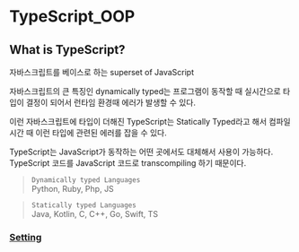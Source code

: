 # TypeScript_OOP

## What is TypeScript?

자바스크립트를 베이스로 하는 superset of JavaScript

자바스크립트의 큰 특징인 dynamically typed는 프로그램이 동작할 때 실시간으로 타입이 결정이 되어서 런타임 환경때 에러가 발생할 수 있다.

이런 자바스크립트에 타입이 더해진 TypeScript는 Statically Typed라고 해서 컴파일 시간 때 이런 타입에 관련된 에러를 잡을 수 있다.

TypeScript는 JavaScript가 동작하는 어떤 곳에서도 대체해서 사용이 가능하다. TypeScript 코드를 JavaScript 코드로 transcompiling 하기 때문이다.

> `Dynamically typed Languages`  
> Python, Ruby, Php, JS

> `Statically typed Languages`  
> Java, Kotlin, C, C++, Go, Swift, TS

### [Setting](./setting.md)
